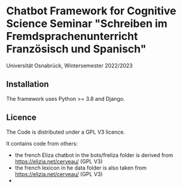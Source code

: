 # Chatbot Framework for Cognitive Science Seminar "Schreiben im Fremdsprachenunterricht Französisch und Spanisch"

Universität Osnabrück, Wintersemester 2022/2023

## Installation

The framework uses Python >= 3.8 and Django.


## Licence

The Code is distributed under a GPL V3 licence.

It contains code from others:
- the french Eliza chatbot in the bots/freliza folder is derived from https://elizia.net/cerveau/ (GPL V3)
- the french lexicon in he data folder is also taken from https://elizia.net/cerveau/ (GPL V3)
- 
